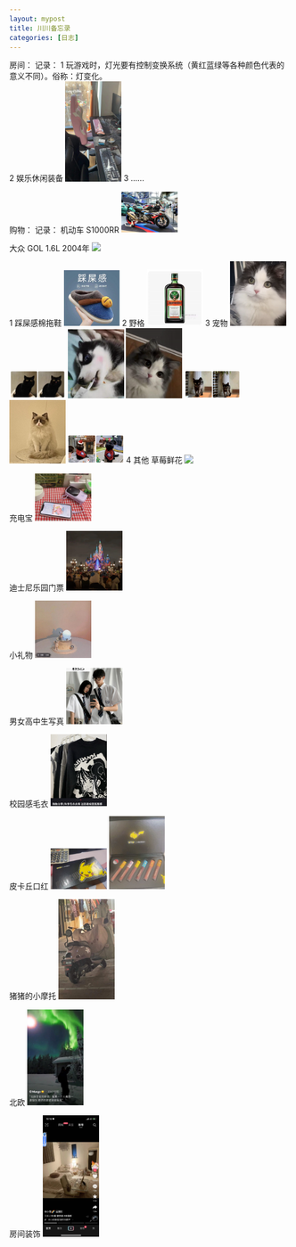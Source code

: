 ```yaml
---
layout: mypost
title: 川川备忘录
categories: [日志]
---
```


房间：
	记录： 
	1 玩游戏时，灯光要有控制变换系统（黄红蓝绿等各种颜色代表的意义不同）。俗称：灯变化。
	<br/>
	2 娱乐休闲装备
	<img src="/posts/2022/01/07/微信图片_20220107225205.jpg" width="20%">
	3 ......

购物：
	记录：
	机动车
	S1000RR
	<img src="/posts/2022/01/07/微信图片_20220107224104.jpg" width="20%">





大众
GOL 1.6L 2004年
	<img src="/posts/2022/01/07/微信图片_20220107225215.jpg" width="20%">
	








1 踩屎感棉拖鞋 
	<img src="/posts/2022/01/07/QQ截图20220107194621.png"  width="20%">
	2 野格
	<img src="/posts/2022/01/07/QQ截图20220107224822.png" width="20%">
	3 宠物
	<img src="/posts/2022/01/07/QQ截图20220108113031.png" width="20%">
	<img src="/posts/2022/01/07/QQ截图20220108113135.png" width="20%">
	<img src="/posts/2022/01/07/QQ截图20220108113202.png" width="20%">
	<img src="/posts/2022/01/07/QQ截图20220108113055.png" width="20%">
	<img src="/posts/2022/01/07/QQ截图20220108113151.png" width="20%">
	<img src="/posts/2022/01/07/QQ截图20220108113108.png" width="20%">
	<img src="/posts/2022/01/07/QQ截图20220108113146.png" width="20%">
	4 其他
草莓鲜花
<img src="/posts/2022/01/07/微信图片_20220107230812.jpg" width="20%">

充电宝
<img src="/posts/2022/01/07/QQ截图20220108123140.png" width="20%">

迪士尼乐园门票
<img src="/posts/2022/01/07/QQ截图20220108123240.png" width="20%">

小礼物
<img src="/posts/2022/01/07/QQ截图20220108123313.png" width="20%">

男女高中生写真
<img src="/posts/2022/01/07/QQ截图20220108123355.png" width="20%">

校园感毛衣
<img src="/posts/2022/01/07/QQ截图20220108123433.png" width="20%">

皮卡丘口红
<img src="/posts/2022/01/07/QQ截图20220108124254.png" width="20%">
<img src="/posts/2022/01/07/QQ截图20220108124310.png" width="20%">

猪猪的小摩托
<img src="/posts/2022/01/07/微信图片_20220107230644.jpg" width="20%">

北欧
<img src="/posts/2022/01/22/微信图片_20220122202914.jpg" width="20%">

房间装饰
<img src="/posts/2022/02/05/小屋.jpg" width="20%">